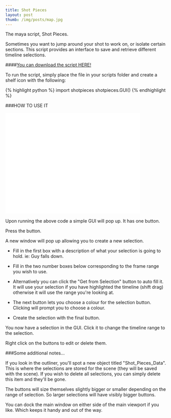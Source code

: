 ```yaml
---
title: Shot Pieces
layout: post
thumb: /img/posts/map.jpg
---
```

The maya script, Shot Pieces.

Sometimes you want to jump around your shot to work on, or isolate certain sections. This script provides an interface to save and retrieve different timeline selections.<!-- more -->

####[You can download the script HERE!](https://github.com/internetimagery/shot_pieces/releases)

To run the script, simply place the file in your scripts folder and create a shelf icon with the following:

{% highlight python %}
import shotpieces
shotpieces.GUI()
{% endhighlight %}

###HOW TO USE IT

<div class="js-video [vimeo, widescreen]"><iframe width="420" height="315" src="//www.youtube-nocookie.com/embed/9TS-JMb7imk?rel=0" frameborder="0" allowfullscreen></iframe></div>

Upon running the above code a simple GUI will pop up. It has one button.

Press the button.

A new window will pop up allowing you to create a new selection.

* Fill in the first box with a description of what your selection is going to hold. ie: Guy falls down.

* Fill in the two number boxes below corresponding to the frame range you wish to use.

* Alternatively you can click the "Get from Selection" button to auto fill it. It will use your selection if you have highlighted the timeline (shift drag) otherwise it will use the range you're looking at.

* The next button lets you choose a colour for the selection button. Clicking will prompt you to choose a colour.

* Create the selection with the final button.

You now have a selection in the GUI. Click it to change the timeline range to the selection.

Right click on the buttons to edit or delete them.

###Some additional notes...

If you look in the outliner, you'll spot a new object titled "Shot_Pieces_Data". This is where the selections are stored for the scene (they will be saved with the scene). If you wish to delete all selections, you can simply delete this item and they'll be gone.

The buttons will size themselves slightly bigger or smaller depending on the range of selection. So larger selections will have visibly bigger buttons.

You can dock the main window on either side of the main viewport if you like. Which keeps it handy and out of the way.
